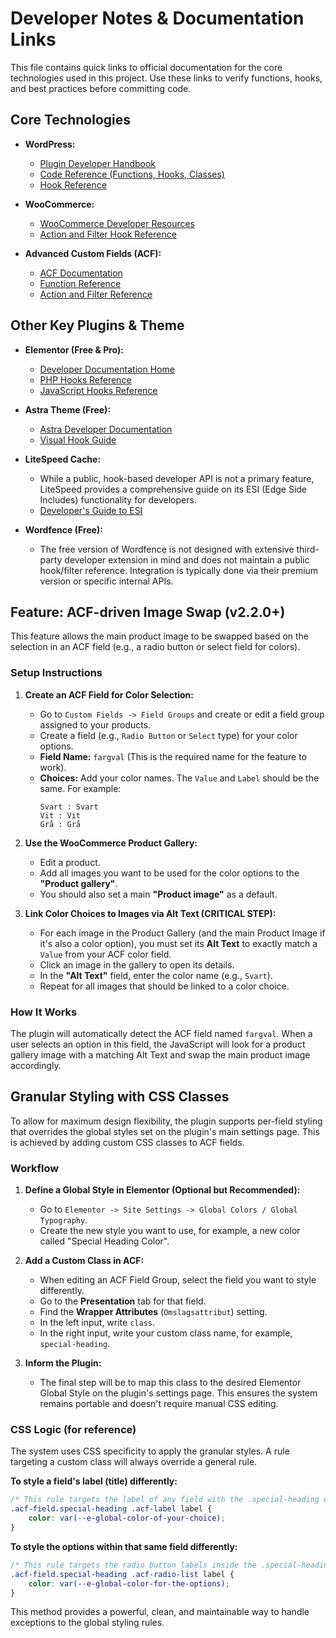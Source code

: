 # Developer Notes & Documentation Links

This file contains quick links to official documentation for the core technologies used in this project. Use these links to verify functions, hooks, and best practices before committing code.

## Core Technologies

- **WordPress:**
  - [Plugin Developer Handbook](https://developer.wordpress.org/plugins/)
  - [Code Reference (Functions, Hooks, Classes)](https://developer.wordpress.org/reference/)
  - [Hook Reference](https://developer.wordpress.org/reference/hooks/)

- **WooCommerce:**
  - [WooCommerce Developer Resources](https://developer.woocommerce.com/)
  - [Action and Filter Hook Reference](https://woocommerce.github.io/code-reference/hooks/hooks.html)

- **Advanced Custom Fields (ACF):**
  - [ACF Documentation](https://www.advancedcustomfields.com/resources/)
  - [Function Reference](https://www.advancedcustomfields.com/resources/functions/)
  - [Action and Filter Reference](https://www.advancedcustomfields.com/resources/actions-and-filters/)

## Other Key Plugins & Theme

- **Elementor (Free & Pro):**
  - [Developer Documentation Home](https://developers.elementor.com/)
  - [PHP Hooks Reference](https://developers.elementor.com/docs/hooks/)
  - [JavaScript Hooks Reference](https://developers.elementor.com/docs/hooks/js-hooks/)

- **Astra Theme (Free):**
  - [Astra Developer Documentation](https://wpastra.com/docs/documentation-for-developers/)
  - [Visual Hook Guide](https://wpastra.com/docs/visual-guide-to-astra-hooks/)

- **LiteSpeed Cache:**
  - While a public, hook-based developer API is not a primary feature, LiteSpeed provides a comprehensive guide on its ESI (Edge Side Includes) functionality for developers.
  - [Developer's Guide to ESI](https://docs.litespeedtech.com/lscache/lscwp/esi/)

- **Wordfence (Free):**
  - The free version of Wordfence is not designed with extensive third-party developer extension in mind and does not maintain a public hook/filter reference. Integration is typically done via their premium version or specific internal APIs.

## Feature: ACF-driven Image Swap (v2.2.0+)

This feature allows the main product image to be swapped based on the selection in an ACF field (e.g., a radio button or select field for colors).

### Setup Instructions

1.  **Create an ACF Field for Color Selection:**
    *   Go to `Custom Fields -> Field Groups` and create or edit a field group assigned to your products.
    *   Create a field (e.g., `Radio Button` or `Select` type) for your color options.
    *   **Field Name:** `fargval` (This is the required name for the feature to work).
    *   **Choices:** Add your color names. The `Value` and `Label` should be the same. For example:
        ```
        Svart : Svart
        Vit : Vit
        Grå : Grå
        ```

2.  **Use the WooCommerce Product Gallery:**
    *   Edit a product.
    *   Add all images you want to be used for the color options to the **"Product gallery"**.
    *   You should also set a main **"Product image"** as a default.

3.  **Link Color Choices to Images via Alt Text (CRITICAL STEP):**
    *   For each image in the Product Gallery (and the main Product Image if it's also a color option), you must set its **Alt Text** to exactly match a `Value` from your ACF color field.
    *   Click an image in the gallery to open its details.
    *   In the **"Alt Text"** field, enter the color name (e.g., `Svart`).
    *   Repeat for all images that should be linked to a color choice.

### How It Works

The plugin will automatically detect the ACF field named `fargval`. When a user selects an option in this field, the JavaScript will look for a product gallery image with a matching Alt Text and swap the main product image accordingly.


## Granular Styling with CSS Classes

To allow for maximum design flexibility, the plugin supports per-field styling that overrides the global styles set on the plugin's main settings page. This is achieved by adding custom CSS classes to ACF fields.

### Workflow

1.  **Define a Global Style in Elementor (Optional but Recommended):**
    *   Go to `Elementor -> Site Settings -> Global Colors / Global Typography`.
    *   Create the new style you want to use, for example, a new color called "Special Heading Color".

2.  **Add a Custom Class in ACF:**
    *   When editing an ACF Field Group, select the field you want to style differently.
    *   Go to the **Presentation** tab for that field.
    *   Find the **Wrapper Attributes** (`Omslagsattribut`) setting.
    *   In the left input, write `class`.
    *   In the right input, write your custom class name, for example, `special-heading`.

3.  **Inform the Plugin:**
    *   The final step will be to map this class to the desired Elementor Global Style on the plugin's settings page. This ensures the system remains portable and doesn't require manual CSS editing.

### CSS Logic (for reference)

The system uses CSS specificity to apply the granular styles. A rule targeting a custom class will always override a general rule.

**To style a field's label (title) differently:**

```css
/* This rule targets the label of any field with the .special-heading class */
.acf-field.special-heading .acf-label label {
    color: var(--e-global-color-of-your-choice);
}
```

**To style the options within that same field differently:**

```css
/* This rule targets the radio button labels inside the .special-heading field */
.acf-field.special-heading .acf-radio-list label {
    color: var(--e-global-color-for-the-options);
}
```

This method provides a powerful, clean, and maintainable way to handle exceptions to the global styling rules.